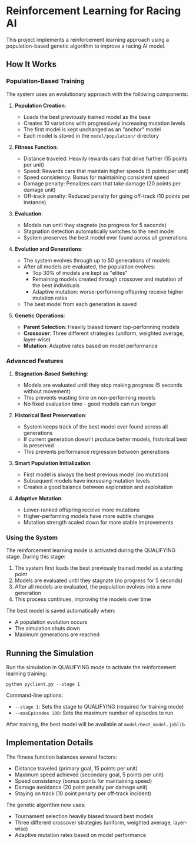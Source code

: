 # Reinforcement Learning for Racing AI

This project implements a reinforcement learning approach using a population-based genetic algorithm to improve a racing AI model.

## How It Works

### Population-Based Training

The system uses an evolutionary approach with the following components:

1. **Population Creation**:

   - Loads the best previously trained model as the base
   - Creates 10 variations with progressively increasing mutation levels
   - The first model is kept unchanged as an "anchor" model
   - Each model is stored in the `model/population/` directory

2. **Fitness Function**:

   - Distance traveled: Heavily rewards cars that drive further (15 points per unit)
   - Speed: Rewards cars that maintain higher speeds (5 points per unit)
   - Speed consistency: Bonus for maintaining consistent speed
   - Damage penalty: Penalizes cars that take damage (20 points per damage unit)
   - Off-track penalty: Reduced penalty for going off-track (10 points per instance)

3. **Evaluation**:

   - Models run until they stagnate (no progress for 5 seconds)
   - Stagnation detection automatically switches to the next model
   - System preserves the best model ever found across all generations

4. **Evolution and Generations**:

   - The system evolves through up to 50 generations of models
   - After all models are evaluated, the population evolves:
     - Top 30% of models are kept as "elites"
     - Remaining models created through crossover and mutation of the best individuals
     - Adaptive mutation: worse-performing offspring receive higher mutation rates
   - The best model from each generation is saved

5. **Genetic Operations**:
   - **Parent Selection**: Heavily biased toward top-performing models
   - **Crossover**: Three different strategies (uniform, weighted average, layer-wise)
   - **Mutation**: Adaptive rates based on model performance

### Advanced Features

1. **Stagnation-Based Switching**:

   - Models are evaluated until they stop making progress (5 seconds without movement)
   - This prevents wasting time on non-performing models
   - No fixed evaluation time - good models can run longer

2. **Historical Best Preservation**:

   - System keeps track of the best model ever found across all generations
   - If current generation doesn't produce better models, historical best is preserved
   - This prevents performance regression between generations

3. **Smart Population Initialization**:

   - First model is always the best previous model (no mutation)
   - Subsequent models have increasing mutation levels
   - Creates a good balance between exploration and exploitation

4. **Adaptive Mutation**:
   - Lower-ranked offspring receive more mutations
   - Higher-performing models have more subtle changes
   - Mutation strength scaled down for more stable improvements

### Using the System

The reinforcement learning mode is activated during the QUALIFYING stage. During this stage:

1. The system first loads the best previously trained model as a starting point
2. Models are evaluated until they stagnate (no progress for 5 seconds)
3. After all models are evaluated, the population evolves into a new generation
4. This process continues, improving the models over time

The best model is saved automatically when:

- A population evolution occurs
- The simulation shuts down
- Maximum generations are reached

## Running the Simulation

Run the simulation in QUALIFYING mode to activate the reinforcement learning training:

```
python pyclient.py --stage 1
```

Command-line options:

- `--stage 1`: Sets the stage to QUALIFYING (required for training mode)
- `--maxEpisodes 100`: Sets the maximum number of episodes to run

After training, the best model will be available at `model/best_model.joblib`.

## Implementation Details

The fitness function balances several factors:

- Distance traveled (primary goal, 15 points per unit)
- Maximum speed achieved (secondary goal, 5 points per unit)
- Speed consistency (bonus points for maintaining speed)
- Damage avoidance (20 point penalty per damage unit)
- Staying on track (10 point penalty per off-track incident)

The genetic algorithm now uses:

- Tournament selection heavily biased toward best models
- Three different crossover strategies (uniform, weighted average, layer-wise)
- Adaptive mutation rates based on model performance
